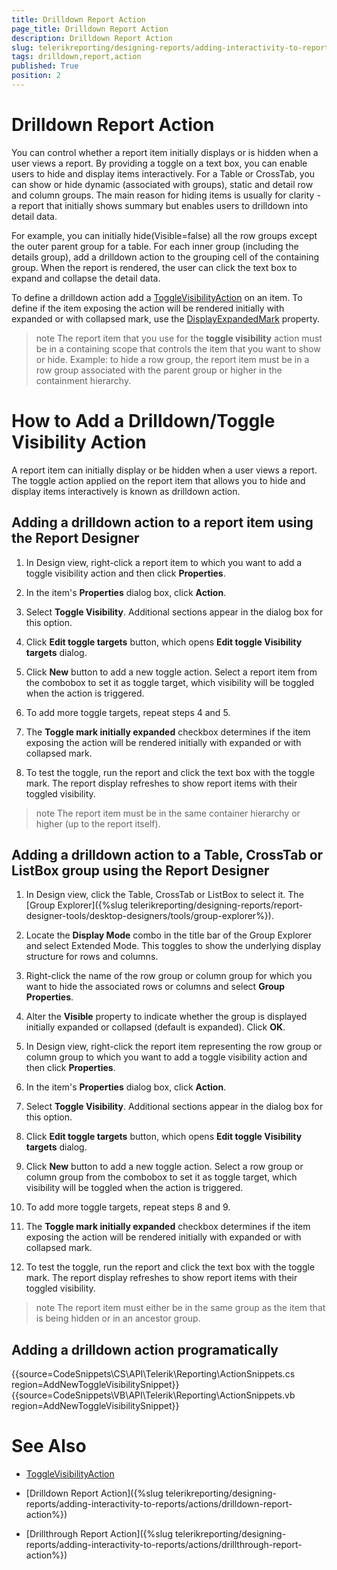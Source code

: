 ```yaml
---
title: Drilldown Report Action
page_title: Drilldown Report Action 
description: Drilldown Report Action
slug: telerikreporting/designing-reports/adding-interactivity-to-reports/actions/drilldown-report-action
tags: drilldown,report,action
published: True
position: 2
---
```


# Drilldown Report Action

You can control whether a report item initially displays or is hidden when a user views a report. By providing a toggle on a text box, you can enable users to hide and display items interactively. For a Table or CrossTab, you can show or hide dynamic (associated with groups), static and detail row and column groups. The main reason for hiding items is usually for clarity - a report that initially shows summary but enables users to drilldown into detail data. 

For example, you can initially hide(Visible=false) all the row groups except the outer parent group for a table. For each inner group (including the details group), add a drilldown action to the grouping cell of the containing group. When the report is rendered, the user can click the text box to expand and collapse the detail data. 

To define a drilldown action add a [ToggleVisibilityAction](/reporting/api/Telerik.Reporting.ToggleVisibilityAction) on an item. To define if the item exposing the action will be rendered initially with expanded or with collapsed mark, use the [DisplayExpandedMark](/reporting/api/Telerik.Reporting.ToggleVisibilityAction#Telerik_Reporting_ToggleVisibilityAction_DisplayExpandedMark) property. 

>note The report item that you use for the __toggle visibility__ action must be in a containing scope that controls the item that you want to show or hide. Example: to hide a row group, the report item must be in a row group associated with the parent group or higher in the containment hierarchy. 

# How to Add a Drilldown/Toggle Visibility Action

A report item can initially display or be hidden when a user views a report. The toggle action applied on the report item that allows you to hide and display items interactively is known as drilldown action.

## Adding a drilldown action to a report item using the Report Designer

1. In Design view, right-click a report item to which you want to add a toggle visibility action and then click __Properties__.

1. In the item's __Properties__  dialog box, click __Action__.

1. Select __Toggle Visibility__. Additional sections appear in the dialog box for this option.

1. Click __Edit toggle targets__  button, which opens __Edit toggle Visibility targets__  dialog.

1. Click __New__  button to add a new toggle action. Select a report item from the combobox to set it as toggle target, which visibility will be toggled when the action is triggered.

1. To add more toggle targets, repeat steps 4 and 5.

1. The __Toggle mark initially expanded__  checkbox determines if the item exposing the action will be rendered initially with expanded or with collapsed mark.

1. To test the toggle, run the report and click the text box with the toggle mark. The report display refreshes to show report items with their toggled visibility.

>note The report item must be in the same container hierarchy or higher (up to the report itself).


## Adding a drilldown action to a Table, CrossTab or ListBox group using the Report Designer

1. In Design view, click the Table, CrossTab or ListBox to select it. The [Group Explorer]({%slug telerikreporting/designing-reports/report-designer-tools/desktop-designers/tools/group-explorer%}).

1. Locate the __Display Mode__  combo in the title bar of the Group Explorer and select Extended Mode. This toggles to show the underlying display structure for rows and columns.

1. Right-click the name of the row group or column group for which you want to hide the associated rows or columns and select __Group Properties__.

1. Alter the __Visible__  property to indicate whether the group is displayed initially expanded or collapsed (default is expanded). Click __OK__.

1. In Design view, right-click the report item representing the row group or column group to which you want to add a toggle visibility action and then click __Properties__.

1. In the item's __Properties__  dialog box, click __Action__.

1. Select __Toggle Visibility__. Additional sections appear in the dialog box for this option.

1. Click __Edit toggle targets__  button, which opens __Edit toggle Visibility targets__  dialog.

1. Click __New__  button to add a new toggle action. Select a row group or column group from the combobox to set it as toggle target, which visibility will be toggled when the action is triggered.

1. To add more toggle targets, repeat steps 8 and 9.

1. The __Toggle mark initially expanded__  checkbox determines if the item exposing the action will be rendered initially with expanded or with collapsed mark.

1. To test the toggle, run the report and click the text box with the toggle mark. The report display refreshes to show report items with their toggled visibility.

>note The report item must either be in the same group as the item that is being hidden or in an ancestor group.


## Adding a drilldown action programatically

{{source=CodeSnippets\CS\API\Telerik\Reporting\ActionSnippets.cs region=AddNewToggleVisibilitySnippet}}
{{source=CodeSnippets\VB\API\Telerik\Reporting\ActionSnippets.vb region=AddNewToggleVisibilitySnippet}}


# See Also

 * [ToggleVisibilityAction](/reporting/api/Telerik.Reporting.ToggleVisibilityAction)
 
 * [Drilldown Report Action]({%slug telerikreporting/designing-reports/adding-interactivity-to-reports/actions/drilldown-report-action%})

 * [Drillthrough Report Action]({%slug telerikreporting/designing-reports/adding-interactivity-to-reports/actions/drillthrough-report-action%})
